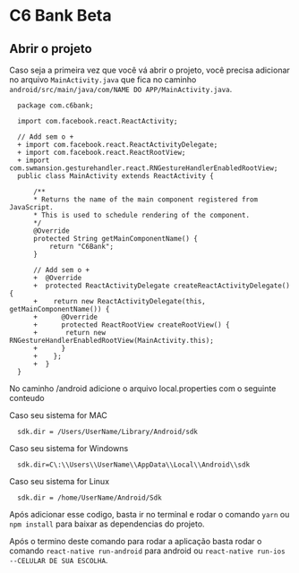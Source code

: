 # C6 Bank Beta

## Abrir o projeto

Caso seja a primeira vez que você vá abrir o projeto, você precisa adicionar
no arquivo `MainActivity.java` que fica no caminho `android/src/main/java/com/NAME DO APP/MainActivity.java`.

```
  package com.c6bank;

  import com.facebook.react.ReactActivity;

  // Add sem o +
  + import com.facebook.react.ReactActivityDelegate;
  + import com.facebook.react.ReactRootView;
  + import com.swmansion.gesturehandler.react.RNGestureHandlerEnabledRootView;
  public class MainActivity extends ReactActivity {

      /**
      * Returns the name of the main component registered from JavaScript.
      * This is used to schedule rendering of the component.
      */
      @Override
      protected String getMainComponentName() {
          return "C6Bank";
      }
    
      // Add sem o +
      +  @Override
      +  protected ReactActivityDelegate createReactActivityDelegate() {
      +    return new ReactActivityDelegate(this, getMainComponentName()) {
      +      @Override
      +      protected ReactRootView createRootView() {
      +       return new RNGestureHandlerEnabledRootView(MainActivity.this);
      +      }
      +    };
      +  }
  }

```
No caminho /android adicione o arquivo local.properties com o seguinte conteudo

Caso seu sistema for MAC
```
  sdk.dir = /Users/UserName/Library/Android/sdk
```

Caso seu sistema for Windowns
```
  sdk.dir=C\:\\Users\\UserName\\AppData\\Local\\Android\\sdk
```

Caso seu sistema for Linux
```
  sdk.dir = /home/UserName/Android/Sdk
```

Após adicionar esse codigo, basta ir no terminal e rodar o comando `yarn` ou `npm install` para
baixar as dependencias do projeto.

Após o termino deste comando para rodar a aplicação basta rodar o comando `react-native run-android`
para android ou `react-native run-ios --CELULAR DE SUA ESCOLHA`.